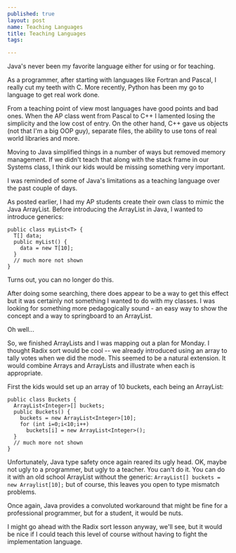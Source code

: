 ```yaml
---
published: true
layout: post
name: Teaching Languages
title: Teaching Languages
tags:

---
```




Java's never been my favorite language either for using or for
teaching.

As a programmer, after starting with languages like Fortran
and Pascal, I really cut my teeth with C. More recently, Python has
been my go to language to get real work done. 

From a teaching point of view most languages have good points
and bad ones. When the AP class went from Pascal to C++ I lamented
losing the simplicity and the low cost of entry. On the other hand,
C++ gave us objects (not that I'm a big OOP guy), separate files, the
ability to use tons of real world libraries and more.

Moving to Java simplified things in a number of ways but removed
memory management. If we didn't teach that along with the stack frame
in our Systems class, I think our kids would be missing something very
important.


I was reminded of some of Java's limitations as a teaching language over the past couple of days.

As posted earlier, I had my AP students create their own class to
mimic the Java ArrayList. Before introducing the ArrayList in Java, I
wanted to introduce generics:


    public class myList<T> {
      T[] data;
      public myList() {
        data = new T[10];
      }
      // much more not shown 
    }


Turns out, you can no longer do this.

After doing some searching, there does appear to be a way to get this
effect but it was certainly not something I wanted to do with my
classes. I was looking for something more pedagogically sound - an
easy way to show the concept and a way to springboard to an ArrayList.

Oh well...

So, we finished ArrayLists and I was mapping out a plan for Monday. I
thought Radix sort would be cool -- we already introduced using an
array to tally votes when we did the mode. This seemed to be a natural
extension. It would combine Arrays and ArrayLists and illustrate when each is appropriate.

First the kids would set up an array of 10 buckets, each being an ArrayList:

    public class Buckets {
      ArrayList<Integer>[] buckets;
      public Buckets() {
        buckets = new ArrayList<Integer>[10];
		for (int i=0;i<10;i++)
		  buckets[i] = new ArrayList<Integer>();
      }
      // much more not shown 
    }

Unfortunately, Java type safety once again reared its ugly head. OK,
maybe not ugly to a programmer, but ugly to a teacher. You can't do
it. You can do it with an old school ArrayList without the generic:
```ArrayList[] buckets = new Arraylist[10];``` but of course, this
leaves you open to type mismatch problems.

Once again, Java provides a convoluted workaround that might be fine
for a professional programmer, but for a student, it would be nuts.

I might go ahead with the Radix sort lesson anyway, we'll see, but it
would be nice if I could teach this level of course without having to
fight the implementation language.




